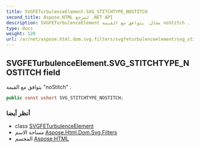 ```yaml
---
title: SVGFETurbulenceElement.SVG_STITCHTYPE_NOSTITCH
second_title: Aspose.HTML لمرجع .NET API
description: SVGFETurbulenceElement مجال. يتوافق مع القيمة noStitch .
type: docs
weight: 120
url: /ar/net/aspose.html.dom.svg.filters/svgfeturbulenceelement/svg_stitchtype_nostitch/
---
```

## SVGFETurbulenceElement.SVG_STITCHTYPE_NOSTITCH field

يتوافق مع القيمة "noStitch" .

```csharp
public const ushort SVG_STITCHTYPE_NOSTITCH;
```

### أنظر أيضا

* class [SVGFETurbulenceElement](../)
* مساحة الاسم [Aspose.Html.Dom.Svg.Filters](../../svgfeturbulenceelement/)
* المجسم [Aspose.HTML](../../../)


